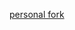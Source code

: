 [personal fork](https://github.com/yavaadhikans/braydeme-n12-2j4.6a54.2ksvg10/tree/main/⊃mu9/⠠⪆mu7/ɪ⊃mu7q)
